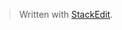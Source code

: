 


> Written with [StackEdit](https://stackedit.io/).
<!--stackedit_data:
eyJoaXN0b3J5IjpbLTEyMTA5NjE3NTRdfQ==
-->